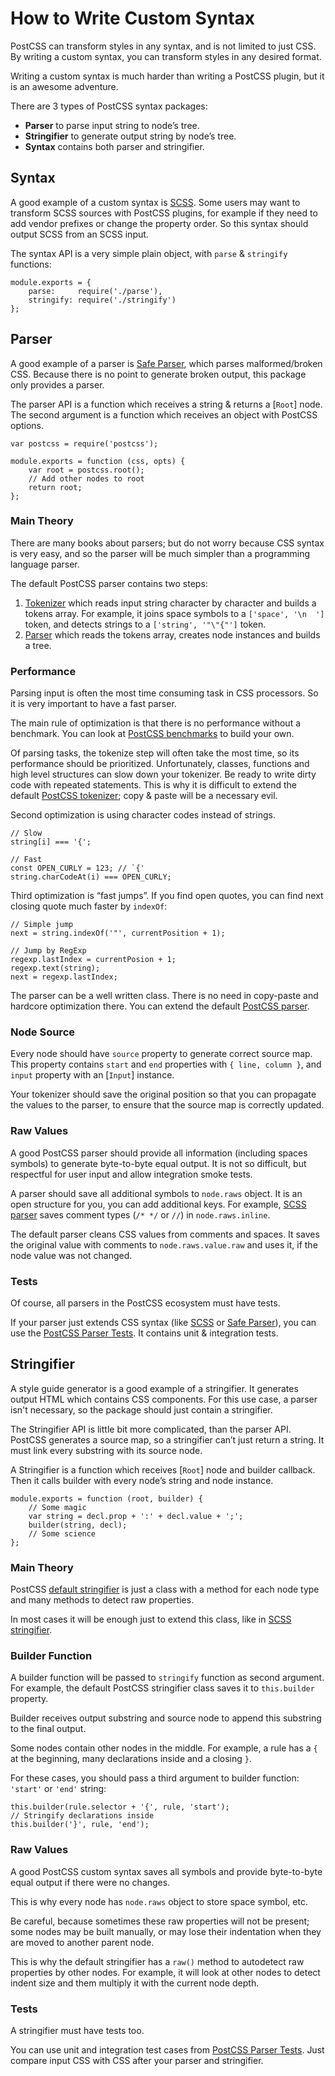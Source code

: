 <h1 id="how-to-write-custom-syntax">How to Write Custom Syntax</h1>

<p>PostCSS can transform styles in any syntax, and is not limited to just CSS.
By writing a custom syntax, you can transform styles in any desired format.</p>

<p>Writing a custom syntax is much harder than writing a PostCSS plugin, but
it is an awesome adventure.</p>

<p>There are 3 types of PostCSS syntax packages:</p>

<ul>
<li><strong>Parser</strong> to parse input string to node’s tree.</li>
<li><strong>Stringifier</strong> to generate output string by node’s tree.</li>
<li><strong>Syntax</strong> contains both parser and stringifier.</li>
</ul>

<h2 id="syntax">Syntax</h2>

<p>A good example of a custom syntax is <a href="https://github.com/postcss/postcss-scss">SCSS</a>. Some users may want to transform
SCSS sources with PostCSS plugins, for example if they need to add vendor
prefixes or change the property order. So this syntax should output SCSS from
an SCSS input.</p>

<p>The syntax API is a very simple plain object, with <code>parse</code> &amp; <code>stringify</code>
functions:</p>

<pre><code class="js">module.exports = {
    parse:     require('./parse'),
    stringify: require('./stringify')
};
</code></pre>

<h2 id="parser">Parser</h2>

<p>A good example of a parser is <a href="https://github.com/postcss/postcss-safe-parser">Safe Parser</a>, which parses malformed/broken CSS.
Because there is no point to generate broken output, this package only provides
a parser.</p>

<p>The parser API is a function which receives a string &amp; returns a [<code>Root</code>] node.
The second argument is a function which receives an object with PostCSS options.</p>

<pre><code class="js">var postcss = require('postcss');

module.exports = function (css, opts) {
    var root = postcss.root();
    // Add other nodes to root
    return root;
};
</code></pre>

<h3 id="main-theory">Main Theory</h3>

<p>There are many books about parsers; but do not worry because CSS syntax is
very easy, and so the parser will be much simpler than a programming language
parser.</p>

<p>The default PostCSS parser contains two steps:</p>

<ol>
<li><a href="https://github.com/postcss/postcss/blob/master/lib/tokenize.es6">Tokenizer</a> which reads input string character by character and builds a
tokens array. For example, it joins space symbols to a <code>['space', '\n  ']</code>
token, and detects strings to a <code>['string', '"\"{"']</code> token.</li>
<li><a href="https://github.com/postcss/postcss/blob/master/lib/parser.es6">Parser</a> which reads the tokens array, creates node instances and
builds a tree.</li>
</ol>

<h3 id="performance">Performance</h3>

<p>Parsing input is often the most time consuming task in CSS processors. So it
is very important to have a fast parser.</p>

<p>The main rule of optimization is that there is no performance without a
benchmark. You can look at <a href="https://github.com/postcss/benchmark">PostCSS benchmarks</a> to build your own.</p>

<p>Of parsing tasks, the tokenize step will often take the most time, so its
performance should be prioritized. Unfortunately, classes, functions and
high level structures can slow down your tokenizer. Be ready to write dirty
code with repeated statements. This is why it is difficult to extend the
default <a href="https://github.com/postcss/postcss/blob/master/lib/tokenize.es6">PostCSS tokenizer</a>; copy &amp; paste will be a necessary evil.</p>

<p>Second optimization is using character codes instead of strings.</p>

<pre><code class="js">// Slow
string[i] === '{';

// Fast
const OPEN_CURLY = 123; // `{'
string.charCodeAt(i) === OPEN_CURLY;
</code></pre>

<p>Third optimization is “fast jumps”. If you find open quotes, you can find
next closing quote much faster by <code>indexOf</code>:</p>

<pre><code class="js">// Simple jump
next = string.indexOf('"', currentPosition + 1);

// Jump by RegExp
regexp.lastIndex = currentPosion + 1;
regexp.text(string);
next = regexp.lastIndex;
</code></pre>

<p>The parser can be a well written class. There is no need in copy-paste and
hardcore optimization there. You can extend the default <a href="https://github.com/postcss/postcss/blob/master/lib/parser.es6">PostCSS parser</a>.</p>

<h3 id="node-source">Node Source</h3>

<p>Every node should have <code>source</code> property to generate correct source map.
This property contains <code>start</code> and <code>end</code> properties with <code>{ line, column }</code>,
and <code>input</code> property with an [<code>Input</code>] instance.</p>

<p>Your tokenizer should save the original position so that you can propagate
the values to the parser, to ensure that the source map is correctly updated.</p>

<h3 id="raw-values">Raw Values</h3>

<p>A good PostCSS parser should provide all information (including spaces symbols)
to generate byte-to-byte equal output. It is not so difficult, but respectful
for user input and allow integration smoke tests.</p>

<p>A parser should save all additional symbols to <code>node.raws</code> object.
It is an open structure for you, you can add additional keys.
For example, <a href="https://github.com/postcss/postcss-scss">SCSS parser</a> saves comment types (<code>/* */</code> or <code>//</code>)
in <code>node.raws.inline</code>.</p>

<p>The default parser cleans CSS values from comments and spaces.
It saves the original value with comments to <code>node.raws.value.raw</code> and uses it,
if the node value was not changed.</p>

<h3 id="tests">Tests</h3>

<p>Of course, all parsers in the PostCSS ecosystem must have tests.</p>

<p>If your parser just extends CSS syntax (like <a href="https://github.com/postcss/postcss-scss">SCSS</a> or <a href="https://github.com/postcss/postcss-safe-parser">Safe Parser</a>),
you can use the <a href="https://github.com/postcss/postcss-parser-tests">PostCSS Parser Tests</a>. It contains unit &amp; integration tests.</p>

<h2 id="stringifier">Stringifier</h2>

<p>A style guide generator is a good example of a stringifier. It generates output
HTML which contains CSS components. For this use case, a parser isn't necessary,
so the package should just contain a stringifier.</p>

<p>The Stringifier API is little bit more complicated, than the parser API.
PostCSS generates a source map, so a stringifier can’t just return a string.
It must link every substring with its source node.</p>

<p>A Stringifier is a function which receives [<code>Root</code>] node and builder callback.
Then it calls builder with every node’s string and node instance.</p>

<pre><code class="js">module.exports = function (root, builder) {
    // Some magic
    var string = decl.prop + ':' + decl.value + ';';
    builder(string, decl);
    // Some science
};
</code></pre>

<h3 id="main-theory">Main Theory</h3>

<p>PostCSS <a href="https://github.com/postcss/postcss/blob/master/lib/stringifier.es6">default stringifier</a> is just a class with a method for each node type
and many methods to detect raw properties.</p>

<p>In most cases it will be enough just to extend this class,
like in <a href="https://github.com/postcss/postcss-scss/blob/master/lib/scss-stringifier.es6">SCSS stringifier</a>.</p>

<h3 id="builder-function">Builder Function</h3>

<p>A builder function will be passed to <code>stringify</code> function as second argument.
For example, the default PostCSS stringifier class saves it
to <code>this.builder</code> property.</p>

<p>Builder receives output substring and source node to append this substring
to the final output.</p>

<p>Some nodes contain other nodes in the middle. For example, a rule has a <code>{</code>
at the beginning, many declarations inside and a closing <code>}</code>.</p>

<p>For these cases, you should pass a third argument to builder function:
<code>'start'</code> or <code>'end'</code> string:</p>

<pre><code class="js">this.builder(rule.selector + '{', rule, 'start');
// Stringify declarations inside
this.builder('}', rule, 'end');
</code></pre>

<h3 id="raw-values">Raw Values</h3>

<p>A good PostCSS custom syntax saves all symbols and provide byte-to-byte equal
output if there were no changes.</p>

<p>This is why every node has <code>node.raws</code> object to store space symbol, etc.</p>

<p>Be careful, because sometimes these raw properties will not be present; some
nodes may be built manually, or may lose their indentation when they are moved
to another parent node.</p>

<p>This is why the default stringifier has a <code>raw()</code> method to autodetect raw
properties by other nodes. For example, it will look at other nodes to detect
indent size and them multiply it with the current node depth.</p>

<h3 id="tests">Tests</h3>

<p>A stringifier must have tests too.</p>

<p>You can use unit and integration test cases from <a href="https://github.com/postcss/postcss-parser-tests">PostCSS Parser Tests</a>.
Just compare input CSS with CSS after your parser and stringifier.</p>
